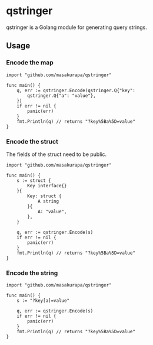 # qstringer

qstringer is a Golang module for generating query strings.

## Usage

### Encode the map

```
import "github.com/masakurapa/qstringer"

func main() {
	q, err := qstringer.Encode(qstringer.Q{"key":
		qstringer.Q{"a": "value"},
	})
	if err != nil {
		panic(err)
	}
	fmt.Println(q) // returns "?key%5Ba%5D=value"
}
```

### Encode the struct

The fields of the struct need to be public.

```
import "github.com/masakurapa/qstringer"

func main() {
	s := struct {
		Key interface{}
	}{
		Key: struct {
			A string
		}{
			A: "value",
		},
	}

	q, err := qstringer.Encode(s)
	if err != nil {
		panic(err)
	}
	fmt.Println(q) // returns "?key%5Ba%5D=value"
}
```

### Encode the string

```
import "github.com/masakurapa/qstringer"

func main() {
	s := "?key[a]=value"

	q, err := qstringer.Encode(s)
	if err != nil {
		panic(err)
	}
	fmt.Println(q) // returns "?key%5Ba%5D=value"
}
```

